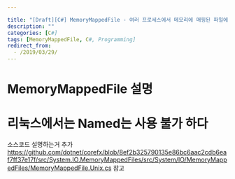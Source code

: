 ```yaml
---

title: "[Draft][C#] MemoryMappedFile - 여러 프로세스에서 메모리에 매핑된 파일에 접근하자"
description: ""
categories: [C#]
tags: [MemoryMappedFile, C#, Programming]
redirect_from:
  - /2019/03/29/
---
```




# MemoryMappedFile 설명
# 리눅스에서는 Named는 사용 불가 하다
소스코드 설명하는거 추가 https://github.com/dotnet/corefx/blob/8ef2b325790135e86bc6aac2cdb6eaf7ff37e17f/src/System.IO.MemoryMappedFiles/src/System/IO/MemoryMappedFiles/MemoryMappedFile.Unix.cs 참고